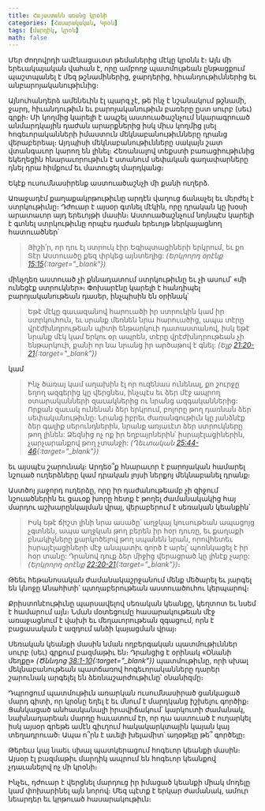```yaml
---
title: Հայաստանն առանց կրօնի
categories: [Հասարակական, Կրօն]
tags: [մարդիկ, կրօն]
math: false
---
```


Մեր ժողովրդի ամէնացաւօտ թեմաներից մէկը կրօնն է։ Այն մի երեւակայական վահան է, որը ամբողջ պատմութեան ընթացքում պաշտպանել է մեզ թշնամիներից, ջարդերից, հիւանդութիւններից եւ անբարոյականութիւնից։

Այնուհանդերձ ամենեւին էլ պարզ չէ, թե ինչ է նշանակում թշնամի, ջարդ, հիւանդութիւն եւ բարոյականութիւն բառերը ըստ սուրբ (սեւ) գրքի։ Մի կողմից կարելի է ապշել աստուածաշնչում նկարագրուած անմարդկային դաժան արարքներից իսկ միւս կողմից լսել հոգեւորականների իմաստուն մեկնաբանութիւնները դրանց վերաբերեալ։ Այդպիսի մեկնաբանութիւնները սակայն շատ վտանգաւոր կարող են լինել։ Հեռանալով տեքստի բառացիութիւնից եկեղեցին հնարաւորութիւն է ստանում սեփական գաղափարները դնել դրա հիմքում եւ մատուցել մարդկանց։

Եկէք ուսումնասիրենք աստուածաշնչի մի քանի ուղերձ.

Առաջադէմ քաղաքակրթութիւնը արդէն վաղուց ճանաչել եւ մերժել է ստրկութիւնը։ Դժուար է այսօր գտնել մէկին, որը դրական կը խօսի արատաւոր այդ երեւոյթի մասին։ Աստուածաշնչում նոյնպէս կարելի է գտնել ստրկութիւնը որպէս դաժան երեւոյթ ներկայացնող հատուածներ՝

> Յիշի՛ր, որ դու էլ ստրուկ էիր Եգիպտացիների երկրում, եւ քո Տէր Աստուածը քեզ փրկեց այնտեղից: _(Երկրորդ օրէնք [15:15](https://www.qahana.am/bible/OldTestament/Deuteronomy.html#15-15){:target="\_blank"})_

մինչդեռ աստուած չի քննադատում ստրկութիւնը եւ չի ասում՝ «մի ունեցէք ստրուկներ»։ Փոխարէնը կարելի է հանդիպել բարոյականութեան դասեր, ինչպիսին են օրինակ՝

> Եթէ մէկը գաւազանով հարուածի իր ստրուկին կամ իր ստրկուհուն, եւ սրանք մեռնեն նրա հարուածից, ապա տէրը վրէժխնդրութեան պիտի ենթարկուի դատաստանով, իսկ եթէ նրանք մէկ կամ երկու օր ապրեն, տէրը վրէժխնդրութեան չի ենթարկուի, քանի որ նա նրանց իր արծաթով է գնել: _(Ելք [21:20-21](https://www.qahana.am/bible/OldTestament/Exodus.html#21-20){:target="\_blank"})_

կամ

> Ինչ ծառայ կամ աղախին էլ որ ուզենաս ունենալ, քո շուրջը եղող ազգերից կը վերցնես, ինչպէս եւ ձեր մէջ ապրող օտարականների զաւակներից ու նրանց ազգականներից: Որքան զաւակ ունենան ձեր երկրում, բոլորը թող դառնան ձեր սեփականութիւնը: Նրանց իբրեւ ժառանգութիւն կը յանձնէք ձեր գալիք սերունդներին, նրանք առյաւէտ ձեր ստրուկները թող լինեն: Ձեզնից ոչ ոք իր եղբայրներին՝ իսրայէլացիներին, չարչարանքով թող չտանջի: _(Ղեւտական [25:44-46](https://www.qahana.am/bible/OldTestament/Leviticus.html#25-44){:target="\_blank"})_

եւ այսպէս շարունակ։ Արդեօ՞ք հնարաւոր է բարոյական համարել նշուած ուղերձները կամ դրական լոյսի ներքոյ մեկնաբանել դրանք։

Աստծոյ յաջորդ ուղերձը, որը իր դաժանութեամբ չի զիջում նշուածներին եւ ցաւօք խորը հետք է թողել ժամանակակից հայ մարդու աշխարընկալման վրայ, վերաբերում է սեռական կեանքին՝

> Իսկ եթէ ճիշտ լինի նրա ասածը՝ աղջկայ կուսութեան ապացոյց չգտնեն, ապա աղջկան թող բերեն իր հօր դուռը, եւ քաղաքի բնակիչները քարկոծելով թող սպանեն նրան, որովհետեւ իսրայէլացիների մէջ անպատիւ գործ է արել՝ պոռնկացել է իր հօր տանը: Դրանով դուք ձեր միջից վերացրած կը լինէք չարը: _(Երկրորդ օրէնք [22:20-21](https://www.qahana.am/bible/OldTestament/Deuteronomy.html#22-20){:target="\_blank"})_։

Թեեւ հեթանոսական ժամանակաշրջանում մենք մեծարել եւ յարգել են կնոջը Անահիտի՝ պտղաբերութեան աստուածուհու կերպարով։

Քրիստոնէութիւնը պարսավելով սեռական կեանքը, կեղտոտ եւ նսեմ է համարում այն։ Նման մօտեցումը հասարակութեան մէջ առաջացնում է վախի եւ մեղաւորութեան զգացում, որն է բացասական է ազդում անձի կայացման վրայ։

Սեռական կեանքի մասին նման ողբերգական պատմութիւններ սուրբ (սեւ) գրքում բազմաթիւ են։ Դրանցից է օրինակ «Օնանի մեղքը» _(Ծննդոց [38:1-10](https://www.qahana.am/bible/OldTestament/Genesis.html#38-1){:target="\_blank"})_ պատմութիւնը, որի սխալ մեկնաբանութեան պատճառով հոգեւորականները դարեր շարունակ արգելել են ձեռնաշարժութիւնը՝ օնանիզմը։

Դպրոցում պատմութիւն առարկան ուսումնասիրած ցանկացած մարդ գիտի, որ կրօնը եղել է եւ մնում է մարդկանց իշխելու գործիք։ Ցանկացած անհասկանալի իրավիճակում՝ կարկուտի ժամանակ, նախնադարեան մարդը հաւատում էր, որ դա աստուած է ուղարկել իսկ այսօր գրեթե ամէն գիւղում հակակարկտային կայան կայ տեղադրուած։ Ապա ո՞րն է աւելի խելամիտ՝ աղօթելը թե՞ գործելը։

Թերեւս կայ նաեւ սխալ պատկերացում հոգեւոր կեանքի մասին։ Այսօր էլ բազմաթիւ մարդիկ ապրում են հոգեւոր կեանքով չդաւանելով ոչ մի կրօնի։

Ինչեւ, դժուար է վերցնել մարդուց իր իմացած կեանքի միակ մոդելը կամ փոխարինել այն նորով։ Մեզ պէտք է երկար ժամանակ, ամուր նեարդեր եւ կրթուած հասարակութիւն։
